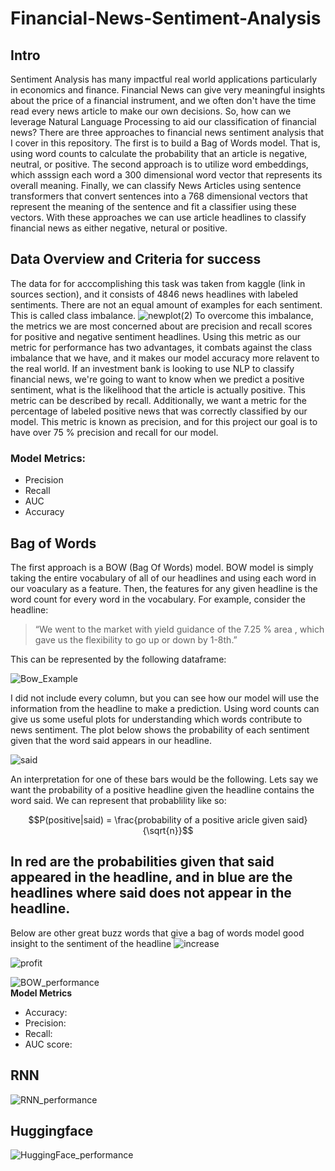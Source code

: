 # Financial-News-Sentiment-Analysis
## Intro
Sentiment Analysis has many impactful real world applications particularly in economics and finance. Financial News can give very meaningful insights about the price of a financial instrument, and we often don't have the time read every news article to make our own decisions. So, how can we leverage Natural Language Processing to aid our classification of financial news? There are three approaches to financial news sentiment analysis that I cover in this repository. The first is to build a Bag of Words model. That is, using word counts to calculate the probability that an article is negative, neutral, or positive. The second approach is to utilize word embeddings, which asssign each word a 300 dimensional word vector that represents its overall meaning. Finally, we can classify News Articles using sentence transformers that convert sentences into a 768 dimensional vectors that represent the meaning of the sentence and fit a classifier using these vectors. With these approaches we can use article headlines to classify financial news as either negative, netural or positive. 

## Data Overview and Criteria for success

The data for for acccomplishing this task was taken from kaggle (link in sources section), and it consists of 4846 news headlines with labeled sentiments. There are not an equal amount of examples for each sentiment. This is called class imbalance.
![newplot(2)](https://user-images.githubusercontent.com/59036285/140618447-9263ee1a-72a1-4f51-9017-acfbde7b5244.png)
To overcome this imbalance, the metrics we are most concerned about are precision and recall scores for positive and negative sentiment headlines. Using this metric as our metric for performance has two advantages, it combats against the class imbalance that we have, and it makes our model accuracy more relavent to the real world. If an investment bank is looking to use NLP to classify financial news, we're going to want to know when we predict a positive sentiment, what is the likelihood that the article is actually positive. This metric can be described by recall. Additionally, we want a metric for the percentage of labeled positive news that was correctly classified by our model. This metric is known as precision, and for this project our goal is to have over 75 % precision and recall for our model.

### Model Metrics:

- Precision
- Recall
- AUC
- Accuracy


## Bag of Words

The first approach is a BOW (Bag Of Words) model. BOW model is simply taking the entire vocabulary of all of our headlines and using each word in our voaculary as a feature. Then, the features for any given headline is the word count for every word in the vocabulary. For example, consider the headline:

>“We went to the market with yield guidance of the 7.25 % area , which gave us the flexibility to go up or down by 1-8th.”

This can be represented by the following dataframe:

![Bow_Example](https://user-images.githubusercontent.com/59036285/140618434-1329e887-d938-409c-b989-82e4438c214d.png)



I did not include every column, but you can see how our model will use the information from the headline to make a prediction. Using word counts can give us some useful plots for understanding which words contribute to news sentiment. The plot below shows the probability of each sentiment given that the word said appears in our headline.

![said](https://user-images.githubusercontent.com/59036285/140618452-8550893e-028b-4dba-a56b-20eb714d3615.png)

An interpretation for one of these bars would be the following. Lets say we want the probability of a positive headline given the headline contains the word said. We can represent that probablility like so:

```math
P(positive|said) = \frac{probability of a positive aricle given said}{\sqrt{n}}
```


In red are the probabilities given that said appeared in the headline, and in blue are the headlines where said does not appear in the headline. 
- 


Below are other great buzz words that give a bag of words model good insight to the sentiment of the headline
![increase](https://user-images.githubusercontent.com/59036285/140618440-f2c10db5-4672-4965-89ce-06c1a5ba215a.png)

![profit](https://user-images.githubusercontent.com/59036285/140618449-43b5b793-a33c-4325-9bd8-b59ea7e6aeb9.png)


![BOW_performance](https://user-images.githubusercontent.com/59036285/140618437-dc311af8-35f5-4f43-bee4-9ce6c5fba0a7.png)
<br>
**Model Metrics**
- Accuracy:
- Precision: 
- Recall:
- AUC score: 

## RNN

![RNN_performance](https://user-images.githubusercontent.com/59036285/140618451-d3e5ccd2-7f26-417e-be6c-af5ac329fb35.png)

## Huggingface
![HuggingFace_performance](https://user-images.githubusercontent.com/59036285/140618439-2fdca539-357d-47dd-ac8a-08b239a48fac.png)
